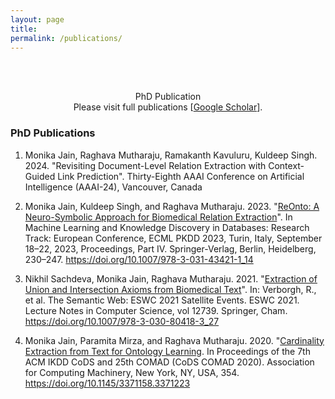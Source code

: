 ```yaml
---
layout: page
title: 
permalink: /publications/
---
```

<br />
<br />
<p align="center">
PhD Publication<br/>
Please visit full publications [<a href = "https://scholar.google.com/citations?user=lRf7z-oAAAAJ&hl=en">Google Scholar</a>].
</p>


### PhD Publications
1. Monika Jain, Raghava Mutharaju, Ramakanth Kavuluru, Kuldeep Singh. 2024. "Revisiting Document-Level Relation Extraction with Context-Guided Link Prediction". Thirty-Eighth AAAI Conference on Artificial Intelligence (AAAI-24), Vancouver, Canada
   
2. Monika Jain, Kuldeep Singh, and Raghava Mutharaju. 2023. "[ReOnto: A Neuro-Symbolic Approach for&nbsp;Biomedical Relation Extraction](https://dl.acm.org/doi/abs/10.1007/978-3-031-43421-1_14)". In Machine Learning and Knowledge Discovery in Databases: Research Track: European Conference, ECML PKDD 2023, Turin, Italy, September 18–22, 2023, Proceedings, Part IV. Springer-Verlag, Berlin, Heidelberg, 230–247. https://doi.org/10.1007/978-3-031-43421-1_14
   
3. Nikhil Sachdeva, Monika Jain, Raghava Mutharaju. 2021. "[Extraction of Union and Intersection Axioms from Biomedical Text](https://openreview.net/pdf?id=uL5eaPThII2)". In: Verborgh, R., et al. The Semantic Web: ESWC 2021 Satellite Events. ESWC 2021. Lecture Notes in Computer Science, vol 12739. Springer, Cham. https://doi.org/10.1007/978-3-030-80418-3_27
   
4. Monika Jain, Paramita Mirza, and Raghava Mutharaju. 2020. "[Cardinality Extraction from Text for Ontology Learning](https://dl.acm.org/doi/10.1145/3371158.3371223). In Proceedings of the 7th ACM IKDD CoDS and 25th COMAD (CoDS COMAD 2020). Association for Computing Machinery, New York, NY, USA, 354. https://doi.org/10.1145/3371158.3371223


